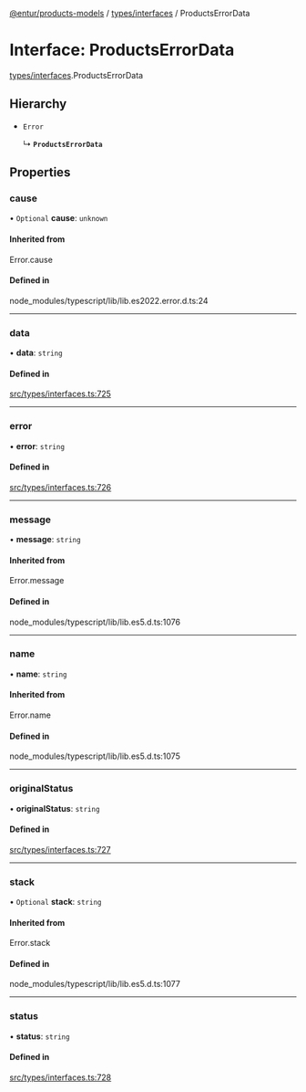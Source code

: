 [@entur/products-models](../README.md) / [types/interfaces](../modules/types_interfaces.md) / ProductsErrorData

# Interface: ProductsErrorData

[types/interfaces](../modules/types_interfaces.md).ProductsErrorData

## Hierarchy

- `Error`

  ↳ **`ProductsErrorData`**

## Properties

### cause

• `Optional` **cause**: `unknown`

#### Inherited from

Error.cause

#### Defined in

node_modules/typescript/lib/lib.es2022.error.d.ts:24

___

### data

• **data**: `string`

#### Defined in

[src/types/interfaces.ts:725](https://github.com/entur/products-models/blob/main/src/types/interfaces.ts#L725)

___

### error

• **error**: `string`

#### Defined in

[src/types/interfaces.ts:726](https://github.com/entur/products-models/blob/main/src/types/interfaces.ts#L726)

___

### message

• **message**: `string`

#### Inherited from

Error.message

#### Defined in

node_modules/typescript/lib/lib.es5.d.ts:1076

___

### name

• **name**: `string`

#### Inherited from

Error.name

#### Defined in

node_modules/typescript/lib/lib.es5.d.ts:1075

___

### originalStatus

• **originalStatus**: `string`

#### Defined in

[src/types/interfaces.ts:727](https://github.com/entur/products-models/blob/main/src/types/interfaces.ts#L727)

___

### stack

• `Optional` **stack**: `string`

#### Inherited from

Error.stack

#### Defined in

node_modules/typescript/lib/lib.es5.d.ts:1077

___

### status

• **status**: `string`

#### Defined in

[src/types/interfaces.ts:728](https://github.com/entur/products-models/blob/main/src/types/interfaces.ts#L728)
